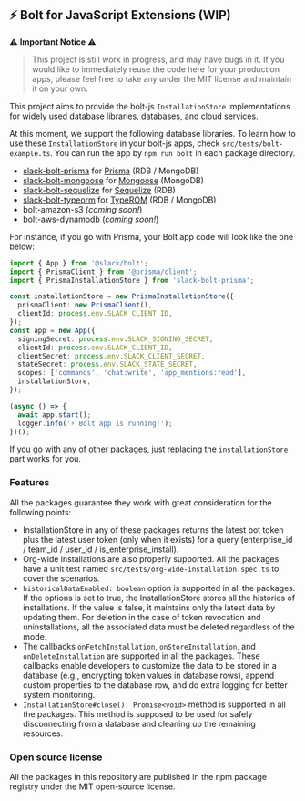 ## ⚡ Bolt for JavaScript Extensions (WIP)

⚠️ **Important Notice** ⚠️ 
> This project is still work in progress, and may have bugs in it. If you would like to immediately reuse the code here for your production apps, please feel free to take any under the MIT license and maintain it on your own.

This project aims to provide the bolt-js `InstallationStore` implementations for widely used database libraries, databases, and cloud services.

At this moment, we support the following database libraries. To learn how to use these `InstallationStore` in your bolt-js apps, check `src/tests/bolt-example.ts`. You can run the app by `npm run bolt` in each package directory.

* [slack-bolt-prisma](packages/bolt-prisma) for [Prisma](https://www.prisma.io/) (RDB / MongoDB)
* [slack-bolt-mongoose](packages/bolt-mongoose) for [Mongoose](https://mongoosejs.com/) (MongoDB)
* [slack-bolt-sequelize](packages/bolt-sequelize) for [Sequelize](https://sequelize.org/) (RDB)
* [slack-bolt-typeorm](packages/bolt-typeorm) for [TypeROM](https://typeorm.io/) (RDB / MongoDB)
* bolt-amazon-s3 (_coming soon!_)
* bolt-aws-dynamodb (_coming soon!_)

For instance, if you go with Prisma, your Bolt app code will look like the one below:

```typescript
import { App } from '@slack/bolt';
import { PrismaClient } from '@prisma/client';
import { PrismaInstallationStore } from 'slack-bolt-prisma';

const installationStore = new PrismaInstallationStore({
  prismaClient: new PrismaClient(),
  clientId: process.env.SLACK_CLIENT_ID,
});
const app = new App({
  signingSecret: process.env.SLACK_SIGNING_SECRET,
  clientId: process.env.SLACK_CLIENT_ID,
  clientSecret: process.env.SLACK_CLIENT_SECRET,
  stateSecret: process.env.SLACK_STATE_SECRET,
  scopes: ['commands', 'chat:write', 'app_mentions:read'],
  installationStore,
});

(async () => {
  await app.start();
  logger.info('⚡️ Bolt app is running!');
})();
```

If you go with any of other packages, just replacing the `installationStore` part works for you.

### Features

All the packages guarantee they work with great consideration for the following points:

* InstallationStore in any of these packages returns the latest bot token plus the latest user token (only when it exists) for a query (enterprise_id / team_id / user_id / is_enterprise_install).
* Org-wide installations are also properly supported. All the packages have a unit test named `src/tests/org-wide-installation.spec.ts` to cover the scenarios.
* `historicalDataEnabled: boolean` option is supported in all the packages. If the options is set to true, the InstallationStore stores all the histories of installations. If the value is false, it maintains only the latest data by updating them. For deletion in the case of token revocation and uninstallations, all the associated data must be deleted regardless of the mode.
* The callbacks `onFetchInstallation`, `onStoreInstallation`, and `onDeleteInstallation` are supported in all the packages. These callbacks enable developers to customize the data to be stored in a database (e.g., encrypting token values in database rows), append custom properties to the database row, and do extra logging for better system monitoring.
* `InstallationStore#close(): Promise<void>` method is supported in all the packages. This method is supposed to be used for safely disconnecting from a database and cleaning up the remaining resources.

### Open source license

All the packages in this repository are published in the npm package registry under the MIT open-source license.
